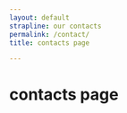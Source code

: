 ```yaml
---
layout: default
strapline: our contacts
permalink: /contact/
title: contacts page

---
```

# contacts page
